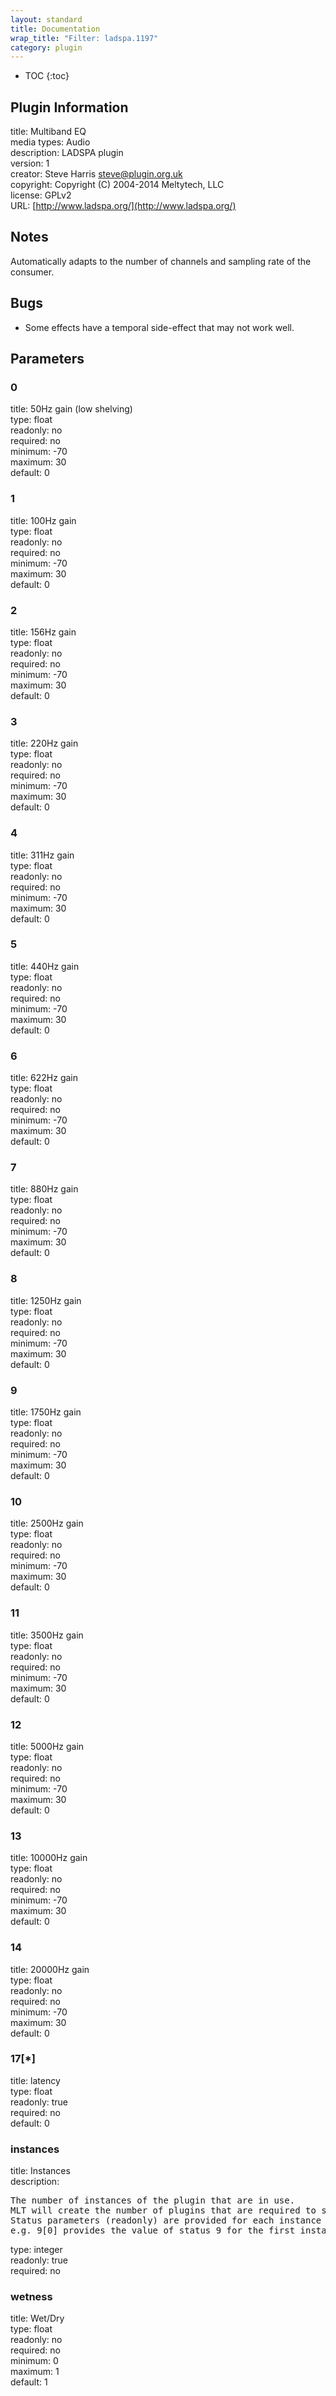 ```yaml
---
layout: standard
title: Documentation
wrap_title: "Filter: ladspa.1197"
category: plugin
---
```

* TOC
{:toc}

## Plugin Information

title: Multiband EQ  
media types:
Audio  
description: LADSPA plugin  
version: 1  
creator: Steve Harris <steve@plugin.org.uk>  
copyright: Copyright (C) 2004-2014 Meltytech, LLC  
license: GPLv2  
URL: [http://www.ladspa.org/](http://www.ladspa.org/)  

## Notes

Automatically adapts to the number of channels and sampling rate of the consumer.

## Bugs

* Some effects have a temporal side-effect that may not work well.


## Parameters

### 0

title: 50Hz gain (low shelving)    
type: float  
readonly: no  
required: no  
minimum: -70  
maximum: 30  
default: 0  

### 1

title: 100Hz gain    
type: float  
readonly: no  
required: no  
minimum: -70  
maximum: 30  
default: 0  

### 2

title: 156Hz gain    
type: float  
readonly: no  
required: no  
minimum: -70  
maximum: 30  
default: 0  

### 3

title: 220Hz gain    
type: float  
readonly: no  
required: no  
minimum: -70  
maximum: 30  
default: 0  

### 4

title: 311Hz gain    
type: float  
readonly: no  
required: no  
minimum: -70  
maximum: 30  
default: 0  

### 5

title: 440Hz gain    
type: float  
readonly: no  
required: no  
minimum: -70  
maximum: 30  
default: 0  

### 6

title: 622Hz gain    
type: float  
readonly: no  
required: no  
minimum: -70  
maximum: 30  
default: 0  

### 7

title: 880Hz gain    
type: float  
readonly: no  
required: no  
minimum: -70  
maximum: 30  
default: 0  

### 8

title: 1250Hz gain    
type: float  
readonly: no  
required: no  
minimum: -70  
maximum: 30  
default: 0  

### 9

title: 1750Hz gain    
type: float  
readonly: no  
required: no  
minimum: -70  
maximum: 30  
default: 0  

### 10

title: 2500Hz gain    
type: float  
readonly: no  
required: no  
minimum: -70  
maximum: 30  
default: 0  

### 11

title: 3500Hz gain    
type: float  
readonly: no  
required: no  
minimum: -70  
maximum: 30  
default: 0  

### 12

title: 5000Hz gain    
type: float  
readonly: no  
required: no  
minimum: -70  
maximum: 30  
default: 0  

### 13

title: 10000Hz gain    
type: float  
readonly: no  
required: no  
minimum: -70  
maximum: 30  
default: 0  

### 14

title: 20000Hz gain    
type: float  
readonly: no  
required: no  
minimum: -70  
maximum: 30  
default: 0  

### 17[*]

title: latency    
type: float  
readonly: true  
required: no  
default: 0  

### instances

title: Instances    
description:
<pre>
The number of instances of the plugin that are in use.
MLT will create the number of plugins that are required to support the number of audio channels.
Status parameters (readonly) are provided for each instance and are accessed by specifying the instance number after the identifier (starting at zero).
e.g. 9[0] provides the value of status 9 for the first instance.
</pre>
type: integer  
readonly: true  
required: no  

### wetness

title: Wet/Dry    
type: float  
readonly: no  
required: no  
minimum: 0  
maximum: 1  
default: 1  

